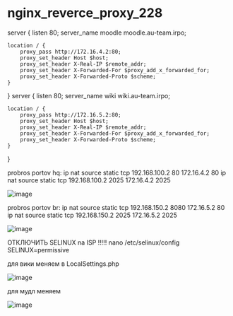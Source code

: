 # nginx_reverce_proxy_228
server {
    listen 80;
    server_name moodle moodle.au-team.irpo;

    location / {
        proxy_pass http://172.16.4.2:80;
        proxy_set_header Host $host;
        proxy_set_header X-Real-IP $remote_addr;
        proxy_set_header X-Forwarded-For $proxy_add_x_forwarded_for;
        proxy_set_header X-Forwarded-Proto $scheme;
    }
}
server {
    listen 80;
    server_name wiki wiki.au-team.irpo;

    location / {
        proxy_pass http://172.16.5.2:80;
        proxy_set_header Host $host;
        proxy_set_header X-Real-IP $remote_addr;
        proxy_set_header X-Forwarded-For $proxy_add_x_forwarded_for;
        proxy_set_header X-Forwarded-Proto $scheme;
    }
}

probros portov hq:
ip nat source static tcp 192.168.100.2 80 172.16.4.2 80
ip nat source static tcp 192.168.100.2 2025 172.16.4.2 2025

![image](https://github.com/user-attachments/assets/860e7d80-cb26-43f3-bac6-d40d167709d9)


probros portov br:
ip nat source static tcp 192.168.150.2 8080 172.16.5.2 80
ip nat source static tcp 192.168.150.2 2025 172.16.5.2 2025

![image](https://github.com/user-attachments/assets/6266eacb-5584-49a0-89b5-212635e307cf)

ОТКЛЮЧИТЬ SELINUX na ISP !!!!!
nano /etc/selinux/config
SELINUX=permissive

для вики меняем в LocalSettings.php

![image](https://github.com/user-attachments/assets/78de2d75-dcb2-49ac-9972-df0162d231bd)

для мудл меняем 

![image](https://github.com/user-attachments/assets/c0a0d69f-706d-443b-ad81-0f47f2230679)
